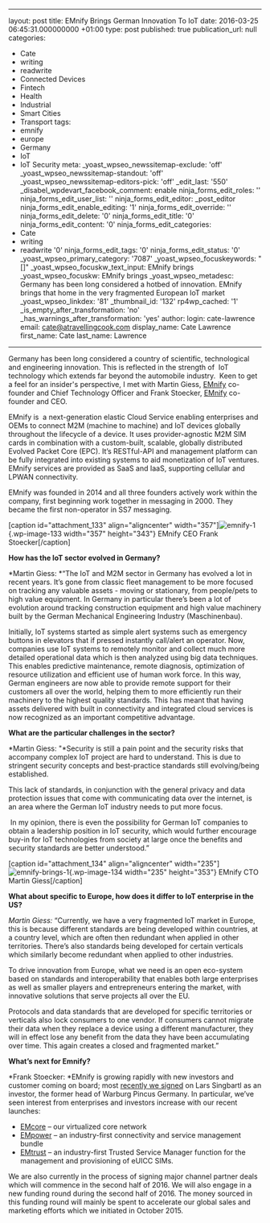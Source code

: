   - --
layout: post
title: EMnify Brings German Innovation To IoT
date: 2016-03-25 06:45:31.000000000 +01:00
type: post
published: true
publication_url: null
categories:
  - Cate
  - writing
  - readwrite
  - Connected Devices
  - Fintech
  - Health
  - Industrial
  - Smart Cities
  - Transport
tags:
  - emnify
  - europe
  - Germany
  - IoT
  - IoT Security
meta:
  _yoast_wpseo_newssitemap-exclude: 'off'
  _yoast_wpseo_newssitemap-standout: 'off'
  _yoast_wpseo_newssitemap-editors-pick: 'off'
  _edit_last: '550'
  _disabel_wpdevart_facebook_comment: enable
  ninja_forms_edit_roles: ''
  ninja_forms_edit_user_list: ''
  ninja_forms_edit_editor: _post_editor
  ninja_forms_edit_enable_editing: '1'
  ninja_forms_edit_override: ''
  ninja_forms_edit_delete: '0'
  ninja_forms_edit_title: '0'
  ninja_forms_edit_content: '0'
  ninja_forms_edit_categories:
  - Cate
  - writing
  - readwrite '0'
  ninja_forms_edit_tags: '0'
  ninja_forms_edit_status: '0'
  _yoast_wpseo_primary_category: '7087'
  _yoast_wpseo_focuskeywords: "[]"
  _yoast_wpseo_focuskw_text_input: EMnify brings
  _yoast_wpseo_focuskw: EMnify brings
  _yoast_wpseo_metadesc: Germany has been long considered a hotbed of innovation.
    EMnify brings that home in the very fragmented European IoT market
  _yoast_wpseo_linkdex: '81'
  _thumbnail_id: '132'
  rp4wp_cached: '1'
  _is_empty_after_transformation: 'no'
  _has_warnings_after_transformation: 'yes'
author:
  login: cate-lawrence
  email: cate@atravellingcook.com
  display_name: Cate Lawrence
  first_name: Cate
  last_name: Lawrence
---
Germany has been long considered a country of scientific, technological
and engineering innovation. This is reflected in the strength of  IoT
technology which extends far beyond the automobile industry.  Keen to
get a feel for an insider's perspective, I met with Martin Giess,
[EMnify](http://www.emnify.com/) co-founder and Chief Technology Officer
and Frank Stoecker, [EMnify](http://www.emnify.com/) co-founder and CEO.

EMnify is  a next-generation elastic Cloud Service enabling enterprises
and OEMs to connect M2M (machine to machine) and IoT devices globally
throughout the lifecycle of a device. It uses provider-agnostic M2M SIM
cards in combination with a custom-built, scalable, globally distributed
Evolved Packet Core (EPC). It’s RESTful-API and management platform can
be fully integrated into existing systems to aid monetization of IoT
ventures. EMnify services are provided as SaaS and IaaS, supporting
cellular and LPWAN connectivity.

EMnify was founded in 2014 and all three founders actively work within
the company, first beginning work together in messaging in 2000. They
became the first non-operator in SS7 messaging.

\[caption id="attachment\_133" align="aligncenter"
width="357"\]![emnify-1](rw-import/giess-300x288.jpg){.wp-image-133
width="357" height="343"} EMnify CEO Frank Stoecker\[/caption\]

**How has the IoT sector evolved in Germany?**

*Martin Giess: *“The IoT and M2M sector in Germany has evolved a lot in
recent years. It’s gone from classic fleet management to be more focused
on tracking any valuable assets - moving or stationary, from people/pets
to high value equipment. In Germany in particular there’s been a lot of
evolution around tracking construction equipment and high value
machinery built by the German Mechanical Engineering Industry
(Maschinenbau).

Initially, IoT systems started as simple alert systems such as emergency
buttons in elevators that if pressed instantly call/alert an operator.
Now, companies use IoT systems to remotely monitor and collect much more
detailed operational data which is then analyzed using big data
techniques. This enables predictive maintenance, remote diagnosis,
optimization of resource utilization and efficient use of human work
force. In this way, German engineers are now able to provide remote
support for their customers all over the world, helping them to more
efficiently run their machinery to the highest quality standards. This
has meant that having assets delivered with built in connectivity and
integrated cloud services is now recognized as an important competitive
advantage.

**What are the particular challenges in the sector?**

*Martin Giess: "*Security is still a pain point and the security risks
that accompany complex IoT project are hard to understand. This is due
to stringent security concepts and best-practice standards still
evolving/being established.

This lack of standards, in conjunction with the general privacy and data
protection issues that come with communicating data over the internet,
is an area where the German IoT industry needs to put more focus.

 In my opinion, there is even the possibility for German IoT companies
to obtain a leadership position in IoT security, which would further
encourage buy-in for IoT technologies from society at large once the
benefits and security standards are better understood.”

\[caption id="attachment\_134" align="aligncenter"
width="235"\]![emnify-brings-1](rw-import/stoecker-200x300.jpg){.wp-image-134
width="235" height="353"} EMnify CTO Martin Giess\[/caption\]

**What about specific to Europe, how does it differ to IoT enterprise in
the US?**

*Martin Giess:* “Currently, we have a very fragmented IoT market in
Europe, this is because different standards are being developed within
countries, at a country level, which are often then redundant when
applied in other territories. There’s also standards being developed for
certain verticals which similarly become redundant when applied to other
industries.

To drive innovation from Europe, what we need is an open eco-system
based on standards and interoperability that enables both large
enterprises as well as smaller players and entrepreneurs entering the
market, with innovative solutions that serve projects all over the EU.

Protocols and data standards that are developed for specific territories
or verticals also lock consumers to one vendor. If consumers cannot
migrate their data when they replace a device using a different
manufacturer, they will in effect lose any benefit from the data they
have been accumulating over time. This again creates a closed and
fragmented market.”

**What’s next for Emnify?**

*Frank Stoecker: *EMnify is growing rapidly with new investors and
customer coming on board; most [recently we
signed](https://www.emnify.com/media-releases/emnify-growing-rapidly-as-new-investor-is-secured/)
on Lars Singbartl as an investor, the former head of Warburg Pincus
Germany. In particular, we’ve seen interest from enterprises and
investors increase with our recent launches:

-   [EMcore](https://www.emnify.com/media-releases/emnify-launches-virtualized-mobile-core-network-for-m2m-connectivity/)
    – our virtualized core network
-   [EMpower](https://www.emnify.com/media-releases/emnify-launches-first-ever-service-and-connectivity-management-bundle-2/)
    – an industry-first connectivity and service management bundle
-   [EMtrust](https://www.emnify.com/media-releases/emnify-launches-trusted-service-manager-function-advanced-euicc-management/)
    – an industry-first Trusted Service Manager function for the
    management and provisioning of eUICC SIMs.

We are also currently in the process of signing major channel partner
deals which will commence in the second half of 2016. We will also
engage in a new funding round during the second half of 2016. The money
sourced in this funding round will mainly be spent to accelerate our
global sales and marketing efforts which we initiated in October 2015.

